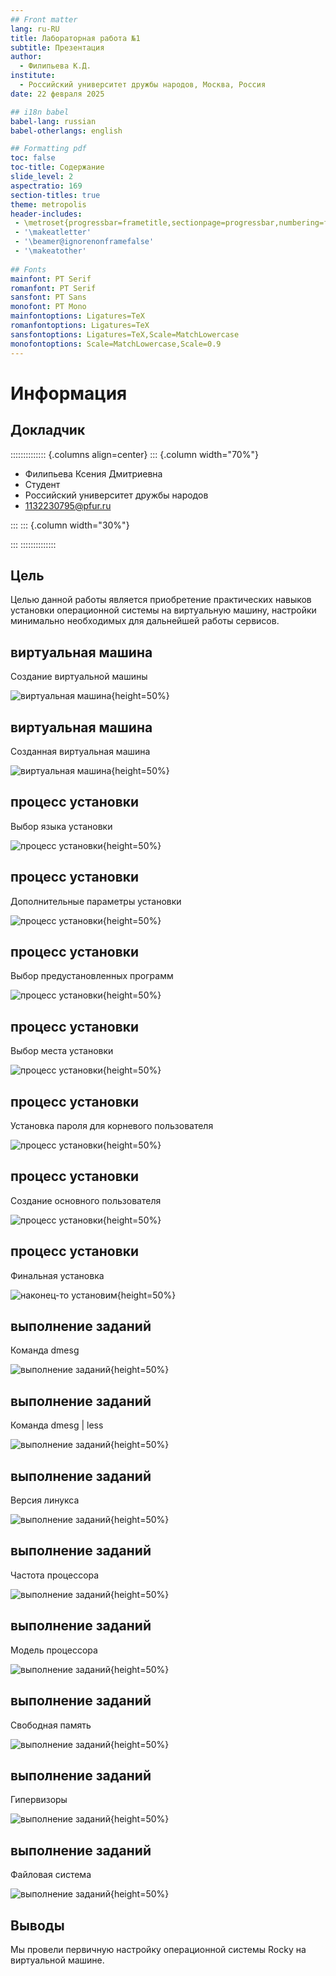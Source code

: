 ```yaml
---
## Front matter
lang: ru-RU
title: Лабораторная работа №1
subtitle: Презентация
author:
  - Филипьева К.Д.
institute:
  - Российский университет дружбы народов, Москва, Россия
date: 22 февраля 2025

## i18n babel
babel-lang: russian
babel-otherlangs: english

## Formatting pdf
toc: false
toc-title: Содержание
slide_level: 2
aspectratio: 169
section-titles: true
theme: metropolis
header-includes:
 - \metroset{progressbar=frametitle,sectionpage=progressbar,numbering=fraction}
 - '\makeatletter'
 - '\beamer@ignorenonframefalse'
 - '\makeatother'
 
## Fonts
mainfont: PT Serif
romanfont: PT Serif
sansfont: PT Sans
monofont: PT Mono
mainfontoptions: Ligatures=TeX
romanfontoptions: Ligatures=TeX
sansfontoptions: Ligatures=TeX,Scale=MatchLowercase
monofontoptions: Scale=MatchLowercase,Scale=0.9
---
```


# Информация

## Докладчик

:::::::::::::: {.columns align=center}
::: {.column width="70%"}

  * Филипьева Ксения Дмитриевна
  * Студент
  * Российский университет дружбы народов
  * [1132230795@pfur.ru](mailto:1132230795@pfur.ru)

:::
::: {.column width="30%"}

:::
::::::::::::::

## Цель

Целью данной работы является приобретение практических навыков установки операционной системы на виртуальную машину, настройки минимально необходимых для дальнейшей работы сервисов.

## виртуальная машина

Создание виртуальной машины

![виртуальная машина](image/klab1s1.png){height=50%}

## виртуальная машина

Созданная виртуальная машина

![виртуальная машина](image/klab1s2.png){height=50%}

## процесс установки

Выбор языка установки

![процесс установки](image/klab1s3.png){height=50%}

## процесс установки

Дополнительные параметры установки

![процесс установки](image/klab1s4.png){height=50%}

## процесс установки

Выбор предустановленных программ

![процесс установки](image/klab1s5.png){height=50%}

## процесс установки

Выбор места установки

![процесс установки](image/klab1s6.png){height=50%}

## процесс установки

Установка пароля для корневого пользователя

![процесс установки](image/klab1s7.png){height=50%}

## процесс установки

Создание основного пользователя 

![процесс установки](image/klab1s8.png){height=50%}

## процесс установки

Финальная установка

![наконец-то установим](image/klab1s9.png){height=50%}

## выполнение заданий

Команда dmesg

![выполнение заданий](image/klab1s10.png){height=50%}

## выполнение заданий

Команда dmesg | less

![выполнение заданий](image/klab1s11.png){height=50%}

## выполнение заданий

Версия линукса

![выполнение заданий](image/klab1s12.png){height=50%}

## выполнение заданий

Частота процессора

![выполнение заданий](image/klab1s13.png){height=50%}

## выполнение заданий

Модель процессора

![выполнение заданий](image/klab1s14.png){height=50%}

## выполнение заданий

Свободная память

![выполнение заданий](image/klab1s15.png){height=50%}

## выполнение заданий

Гипервизоры

![выполнение заданий](image/klab1s16.png){height=50%}

## выполнение заданий

Файловая система

![выполнение заданий](image/klab1s17.png){height=50%}



## Выводы

Мы провели первичную настройку операционной системы Rocky на виртуальной машине.


